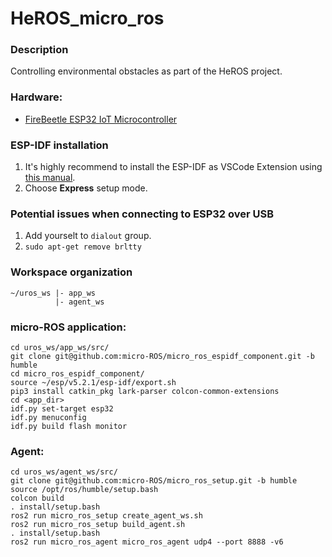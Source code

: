 # HeROS_micro_ros

### Description
Controlling environmental obstacles as part of the HeROS project.


### Hardware:
* [FireBeetle ESP32 IoT Microcontroller](https://www.dfrobot.com/product-1590.html)


### ESP-IDF installation
1. It's highly recommend to install the ESP-IDF as VSCode Extension using [this manual](https://github.com/espressif/vscode-esp-idf-extension/blob/master/docs/tutorial/install.md).
2. Choose **Express** setup mode.

### Potential issues when connecting to ESP32 over USB
1. Add yourselt to `dialout` group.
2. `sudo apt-get remove brltty`

### Workspace organization
```
~/uros_ws |- app_ws
          |- agent_ws

```

### micro-ROS application:
```
cd uros_ws/app_ws/src/
git clone git@github.com:micro-ROS/micro_ros_espidf_component.git -b humble
cd micro_ros_espidf_component/
source ~/esp/v5.2.1/esp-idf/export.sh
pip3 install catkin_pkg lark-parser colcon-common-extensions
cd <app_dir>
idf.py set-target esp32
idf.py menuconfig
idf.py build flash monitor
```

### Agent:
```
cd uros_ws/agent_ws/src/
git clone git@github.com:micro-ROS/micro_ros_setup.git -b humble
source /opt/ros/humble/setup.bash
colcon build
. install/setup.bash
ros2 run micro_ros_setup create_agent_ws.sh
ros2 run micro_ros_setup build_agent.sh
. install/setup.bash
ros2 run micro_ros_agent micro_ros_agent udp4 --port 8888 -v6
```

